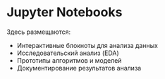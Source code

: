 # Jupyter Notebooks

Здесь размещаются:
- Интерактивные блокноты для анализа данных
- Исследовательский анализ (EDA)
- Прототипы алгоритмов и моделей
- Документирование результатов анализа
